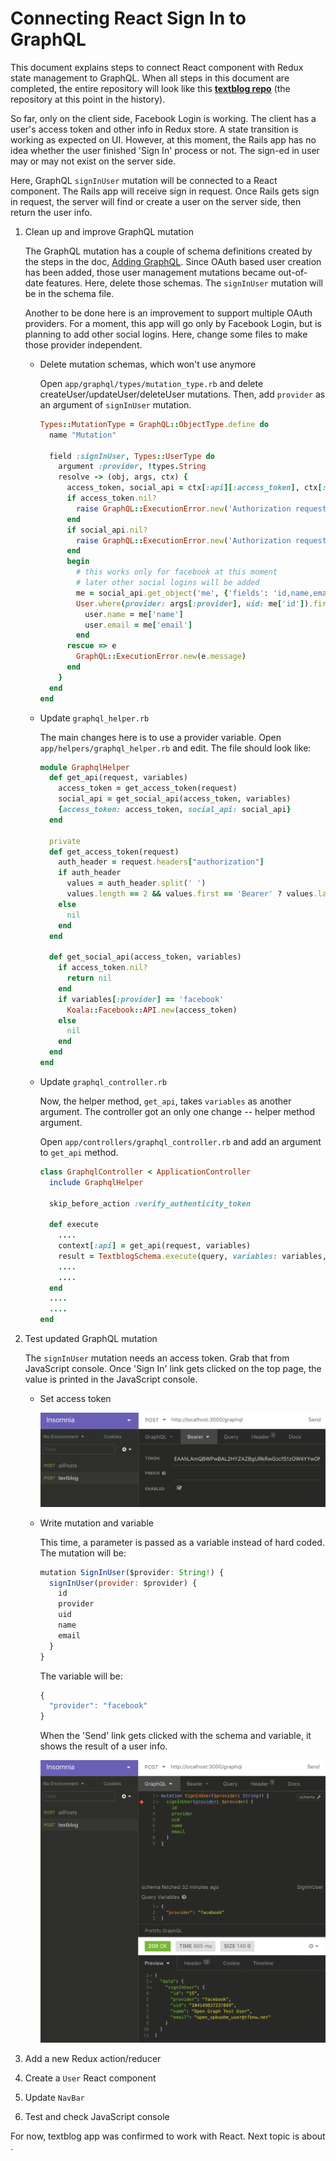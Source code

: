 # Connecting React Sign In to GraphQL

This document explains steps to connect React component with Redux state management to GraphQL.
When all steps in this document are completed, the entire repository will look like this
__[textblog repo]()__
(the repository at this point in the history).

So far, only on the client side, Facebook Login is working. The client has a user's access token
and other info in Redux store. A state transition is working as expected on UI.
However, at this moment, the Rails app has no idea whether the user finished 'Sign In' process
or not. The sign-ed in user may or may not exist on the server side.

Here, GraphQL `signInUser` mutation will be connected to a React component.
The Rails app will receive sign in request. Once Rails gets sign in request,
the server will find or create a user on the server side, then return the user info.

1. Clean up and improve GraphQL mutation

    The GraphQL mutation has a couple of schema definitions created by the steps in the doc,
    [Adding GraphQL](./AddingGraphQL.md). Since OAuth based user creation has been added,
    those user management mutations became out-of-date features. Here, delete those schemas.
    The `signInUser` mutation will be in the schema file.
    
    Another to be done here is an improvement to support multiple OAuth providers. For a
    moment, this app will go only by Facebook Login, but is planning to add other
    social logins. Here, change some files to make those provider independent.
    
    - Delete mutation schemas, which won't use anymore

        Open `app/graphql/types/mutation_type.rb` and delete createUser/updateUser/deleteUser
        mutations. Then, add `provider` as an argument of `signInUser` mutation.
        ```ruby
        Types::MutationType = GraphQL::ObjectType.define do
          name "Mutation"
        
          field :signInUser, Types::UserType do
            argument :provider, !types.String
            resolve -> (obj, args, ctx) {
              access_token, social_api = ctx[:api][:access_token], ctx[:api][:social_api]
              if access_token.nil?
                raise GraphQL::ExecutionError.new('Authorization request header is missing.')
              end
              if social_api.nil?
                raise GraphQL::ExecutionError.new('Authorization request header is invalid.')
              end
              begin
                # this works only for facebook at this moment
                # later other social logins will be added
                me = social_api.get_object('me', {'fields': 'id,name,email'}) # this line may raise error
                User.where(provider: args[:provider], uid: me['id']).first_or_create do |user|
                  user.name = me['name']
                  user.email = me['email']
                end
              rescue => e
                GraphQL::ExecutionError.new(e.message)
              end
            }
          end
        end
        ```
    - Update `graphql_helper.rb`

        The main changes here is to use a provider variable.
        Open `app/helpers/graphql_helper.rb` and edit. The file should look like:
        ```ruby
        module GraphqlHelper
          def get_api(request, variables)
            access_token = get_access_token(request)
            social_api = get_social_api(access_token, variables)
            {access_token: access_token, social_api: social_api}
          end
        
          private
          def get_access_token(request)
            auth_header = request.headers["authorization"]
            if auth_header
              values = auth_header.split(' ')
              values.length == 2 && values.first == 'Bearer' ? values.last : nil
            else
              nil
            end
          end
        
          def get_social_api(access_token, variables)
            if access_token.nil?
              return nil
            end
            if variables[:provider] == 'facebook'
              Koala::Facebook::API.new(access_token)
            else
              nil
            end
          end
        end
        ```
    - Update `graphql_controller.rb`
    
        Now, the helper method, `get_api`, takes `variables` as another argument.
        The controller got an only one change -- helper method argument.
        
        Open `app/controllers/graphql_controller.rb` and add an argument to
        `get_api` method.
        ```ruby
        class GraphqlController < ApplicationController
          include GraphqlHelper
        
          skip_before_action :verify_authenticity_token
        
          def execute
            ....
            context[:api] = get_api(request, variables)
            result = TextblogSchema.execute(query, variables: variables, context: context, operation_name: operation_name)
            ....
            ....
          end
          ....
          ....
        end
        ```

2. Test updated GraphQL mutation

    The `signInUser` mutation needs an access token. Grab that from JavaScript console.
    Once 'Sign In' link gets clicked on the top page, the value is printed
    in the JavaScript console.
    
    - Set access token
    
        ![Insominia Sign In Access Token](./docs/images/insomnia_signin_user_token.png)
    - Write mutation and variable
    
        This time, a parameter is passed as a variable instead of hard coded.
        The mutation will be:
        ```javascript
        mutation SignInUser($provider: String!) {
          signInUser(provider: $provider) {
            id
            provider
            uid
            name
            email
          }
        }
        ```
        The variable will be:
        ```javascript
        {
          "provider": "facebook"
        }
        ```
        When the 'Send' link gets clicked with the schema and variable, it shows the
        result of a user info.
        
        ![Insominia Sign In Result](./docs/images/insomnia_signin_user_result.png) 

3. Add a new Redux action/reducer

4. Create a `User` React component

5. Update `NavBar`

6. Test and check JavaScript console

    
For now, textblog app was confirmed to work with React. Next topic is
about []().
